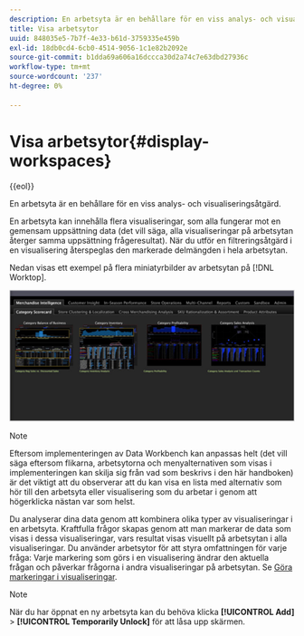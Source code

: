 ```yaml
---
description: En arbetsyta är en behållare för en viss analys- och visualiseringsåtgärd.
title: Visa arbetsytor
uuid: 848035e5-7b7f-4e33-b61d-3759335e459b
exl-id: 18db0cd4-6cb0-4514-9056-1c1e82b2092e
source-git-commit: b1dda69a606a16dccca30d2a74c7e63dbd27936c
workflow-type: tm+mt
source-wordcount: '237'
ht-degree: 0%

---
```


# Visa arbetsytor{#display-workspaces}

{{eol}}

En arbetsyta är en behållare för en viss analys- och visualiseringsåtgärd.

En arbetsyta kan innehålla flera visualiseringar, som alla fungerar mot en gemensam uppsättning data (det vill säga, alla visualiseringar på arbetsytan återger samma uppsättning frågeresultat). När du utför en filtreringsåtgärd i en visualisering återspeglas den markerade delmängden i hela arbetsytan.

Nedan visas ett exempel på flera miniatyrbilder av arbetsytan på [!DNL Worktop].

![](assets/client-wksp.png)

>[!NOTE]
>
>Eftersom implementeringen av Data Workbench kan anpassas helt (det vill säga eftersom flikarna, arbetsytorna och menyalternativen som visas i implementeringen kan skilja sig från vad som beskrivs i den här handboken) är det viktigt att du observerar att du kan visa en lista med alternativ som hör till den arbetsyta eller visualisering som du arbetar i genom att högerklicka nästan var som helst.

Du analyserar dina data genom att kombinera olika typer av visualiseringar i en arbetsyta. Kraftfulla frågor skapas genom att man markerar de data som visas i dessa visualiseringar, vars resultat visas visuellt på arbetsytan i alla visualiseringar. Du använder arbetsytor för att styra omfattningen för varje fråga: Varje markering som görs i en visualisering ändrar den aktuella frågan och påverkar frågorna i andra visualiseringar på arbetsytan. Se [Göra markeringar i visualiseringar](../../../home/c-get-started/c-vis/c-sel-vis/c-sel-vis.md#concept-012870ec22c7476e9afbf3b8b2515746).

>[!NOTE]
>
>När du har öppnat en ny arbetsyta kan du behöva klicka **[!UICONTROL Add]** > **[!UICONTROL Temporarily Unlock]** för att låsa upp skärmen.
